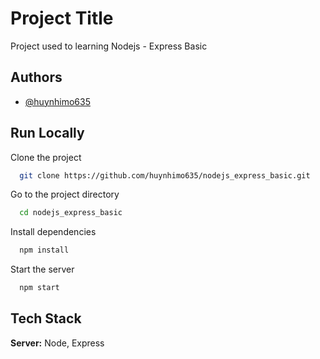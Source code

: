 
# Project Title

Project used to learning Nodejs - Express Basic


## Authors

- [@huynhimo635](https://www.github.com/huynhimo635)


## Run Locally

Clone the project

```bash
  git clone https://github.com/huynhimo635/nodejs_express_basic.git
```

Go to the project directory

```bash
  cd nodejs_express_basic
```

Install dependencies

```bash
  npm install
```

Start the server

```bash
  npm start
```


## Tech Stack

**Server:** Node, Express

